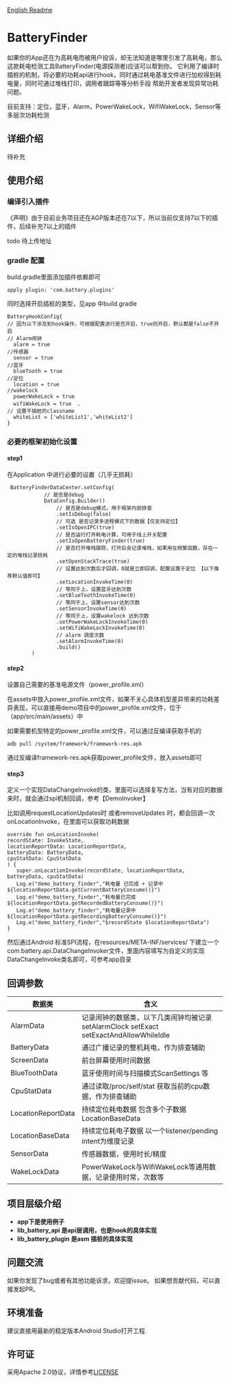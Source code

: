 [English Readme](README_English.md)

# BatteryFinder
如果你的App还在为高耗电而被用户投诉，却无法知道是哪里引发了高耗电，那么这款耗电检测工具BatteryFinder(电源探测者)应该可以帮到你。
它利用了编译时插桩的机制，将必要的功耗api进行hook，同时通过耗电基准文件进行加权得到耗电量，同时可通过堆栈打印，调用者跟踪等等分析手段
帮助开发者发现异常功耗问题。

目前支持：定位，蓝牙，Alarm，PowerWakeLock，WifiWakeLock，Sensor等多层次功耗检测

## 详细介绍
待补充

## 使用介绍
### 编译引入插件
《声明》由于目前业务项目还在AGP版本还在7以下，所以当前仅支持7以下的插件，后续补充7以上的插件

todo 待上传地址
### gradle 配置
build.gradle里面添加插件依赖即可
```
apply plugin: 'com.battery.plugins'
```
同时选择开启插桩的类型，见app 中build.gradle
```
BatteryHookConfig{
// 因为以下涉及到hook操作，可根据配置进行是否开启，true则开启，默认都是false不开启
// Alarm闹钟 
  alarm = true   
//传感器
  sensor = true  
//蓝牙
  blueTooth = true 
//定位
  location = true 
//wakelock
  powerWakeLock = true 
  wifiWakeLock = true  、
// 设置不插桩的classname
  whiteList = ['whiteList1','whiteList2']
}
```

### 必要的框架初始化设置
#### step1

在Application 中进行必要的设置（几乎无损耗）
```
 BatteryFinderDataCenter.setConfig(
            // 是否是debug
            DataConfig.Builder()
                // 是否是debug模式，用于框架内部排查
                .setIsDebug(false)
                // 可选 是否记录多进程模式下的数据【仅支持定位】
                .setIsOpenIPC(true)
                // 是否运行打开耗电计算，可用于线上开关配置
                .setIsOpenBatteryFinder(true)
                // 是否打开堆栈跟踪，打开后会记录堆栈，如果用在频繁函数，存在一定的堆栈记录损耗
                .setOpenStackTrace(true)
                // 设置达到次数后才回调，0就是立即回调，配置设置于定位 【以下推荐默认值即可】
                .setLocationInvokeTime(0)
                // 等同于上，设置蓝牙达到次数
                .setBlueToothInvokeTime(0)
                // 等同于上，设置sensor达到次数
                .setSensorInvokeTime(0)
                // 等同于上，设置wakelock 达到次数
                .setPowerWakeLockInvokeTime(0)
                .setWifiWakeLockInvokeTime(0)
                // alarm 调度次数
                .setAlarmInvokeTime(0)
                .build()
        )
```

#### step2 

设置自己需要的基准电源文件（power_profile.xml）

在assets中放入power_profile.xml文件，如果不关心具体机型差异带来的功耗差异表现，可以直接用demo项目中的power_profile.xml文件，位于（app/src/main/assets）中

如果需要机型特定的power_profile.xml文件，可以通过反编译获取手机的
```
adb pull /system/framework/framework-res.apk
```
通过反编译framework-res.apk获取power_profile文件，放入assets即可

#### step3
定义一个实现DataChangeInvoke的类，里面可以选择复写方法，当有对应的数据来时，就会通过spi机制回调，参考【DemoInvoker】

比如调用requestLocationUpdates时 或者removeUpdates 时，都会回调一次onLocationInvoke，在里面可以获取功耗数据

```
override fun onLocationInvoke(
recordState: InvokeState,
locationReportData: LocationReportData,
batteryData: BatteryData,
cpuStatData: CpuStatData
) {
   super.onLocationInvoke(recordState, locationReportData, batteryData, cpuStatData)
   Log.e("demo_battery_finder","耗电量 已完成 + 记录中 ${locationReportData.getCurrentBatteryConsume()}")
   Log.e("demo_battery_finder","耗电量已完成 ${locationReportData.getRecordedBatteryConsume()}")
   Log.e("demo_battery_finder","耗电量记录中 ${locationReportData.getRecordingBatteryConsume()}")
   Log.e("demo_battery_finder","$recordState $locationReportData")
}
```

然后通过Android 标准SPI流程，在resources/META-INF/services/ 下建立一个com.battery.api.DataChangeInvoker文件，里面内容填写为自定义的实现DataChangeInvoke类名即可，可参考app目录

## 回调参数
| 数据类 | 含义 |
|-----|--|
| AlarmData | 记录闹钟的数据类，以下几类闹钟均被记录 setAlarmClock setExact setExactAndAllowWhileIdle |
| BatteryData | 通过广播记录的整机耗电，作为排查辅助 |
| ScreenData | 前台屏幕使用时间数据 |
| BlueToothData | 蓝牙使用时间与扫描模式ScanSettings 等|
| CpuStatData | 通过读取/proc/self/stat 获取当前的cpu数据，作为排查辅助 |
| LocationReportData | 持续定位耗电数据 包含多个子数据LocationBaseData |
| LocationBaseData  | 持续定位耗电子数据 以一个listener/pending intent为维度记录 |
| SensorData  | 传感器数据，使用时长/精度 |
| WakeLockData  | PowerWakeLock与WifiWakeLock等通用数据，记录使用时常，次数等 |


## 项目层级介绍
* **app下是使用例子**
* **lib_battery_api 是api层调用，也是hook的具体实现**
* **lib_battery_plugin 是asm 插桩的具体实现**

## 问题交流
如果你发现了bug或者有其他功能诉求，欢迎提issue。
如果想贡献代码，可以直接发起PR。

## 环境准备
建议直接用最新的稳定版本Android Studio打开工程.

## 许可证
采用Apache 2.0协议，详情参考[LICENSE](LICENSE)


